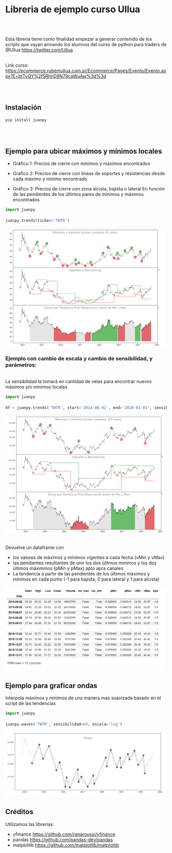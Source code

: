 # Libreria de ejemplo curso Ullua
<br><br>

Esta librería tiene como finalidad empezar a generar contenido de los scripts que vayan armando los alumnos del curso de python para traders de @Ullua  https://twitter.com/Ullua

<br>Link curso: https://ecommerce.rubenjullua.com.ar/Ecommerce/Pages/Evento/Evento.aspx?E=btTvQY%2f5RHrD9N79caWuAw%3d%3d

<br><br>
## Instalación


```sh
pip install juanpy
```



<br><br>
## Ejemplo para ubicar máximos y mínimos locales

  * Gráfico 1: 
      Precios de cierre con mínimos y máximos encontrados
  
  * Grafico 2: Precios de cierre con lineas de soportes y resistencias desde cada máximo y mínimo encontrado
  
  * Gráfico 3: Precios de cierre con zona alcista, bajista o lateral 
      En función de las pendientes de los últimos pares de mínimos y máximos encontrados 


```python
import juanpy

juanpy.trends(ticker='TWTR')
```

<div align="center">
  <img border="0"  src="images/example1.png" width="600">
</div>


### Ejemplo con cambio de escala y cambio de sensibilidad, y parámetros:
<br>La sensibilidad la tomará en cantidad de velas para encontrar nuevos máximos y/o mínimos locales

```python
import juanpy

df = juanpy.trends('TWTR', start='2014-06-01', end='2020-01-01', sensibilidad=60, escala='log')
```

<div align="center">
  <img border="0"  src="images/example2.png" width="600">
</div>


<br>Devuelve un dataframe con 
* los valores de máximos y mínimos vigentes a cada fecha (vMin y vMax) 
* las pendientes resultantes de unir los dos úlitmos mínimos y los dos últimos máximmos (pMin y pMax) apto apra canales
* La tendencia a partir de las pendientes de los últimos máximos y mínimos en cada punto (-1 para bajista, 0 para lateral y 1 para alcista)

<div align="center">
  <img border="0"  src="images/example3.png" width="600">
</div>

## Ejemplo para graficar ondas

Interpola máximos y mínimos de una manera mas suavizada basado en el script de las tendencias


```python
import juanpy

juanpy.waves('TWTR', sensibilidad=60, escala='log')
```
<div align="center">
  <img border="0"  src="images/example4.png" width="600">
</div>

## Créditos

Utilizamos las librerías:
- yfinance https://github.com/ranaroussi/yfinance
- pandas https://github.com/pandas-dev/pandas
- matplotlib https://github.com/matplotlib/matplotlib
